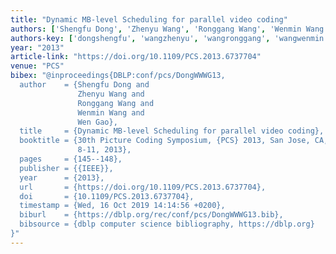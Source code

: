 ```yaml
---
title: "Dynamic MB-level Scheduling for parallel video coding"
authors: ['Shengfu Dong', 'Zhenyu Wang', 'Ronggang Wang', 'Wenmin Wang', 'Wen Gao 0001']
authors-key: ['dongshengfu', 'wangzhenyu', 'wangronggang', 'wangwenmin', 'gaowen']
year: "2013"
article-link: "https://doi.org/10.1109/PCS.2013.6737704"
venue: "PCS"
bibex: "@inproceedings{DBLP:conf/pcs/DongWWWG13,
  author    = {Shengfu Dong and
               Zhenyu Wang and
               Ronggang Wang and
               Wenmin Wang and
               Wen Gao},
  title     = {Dynamic MB-level Scheduling for parallel video coding},
  booktitle = {30th Picture Coding Symposium, {PCS} 2013, San Jose, CA, USA, December
               8-11, 2013},
  pages     = {145--148},
  publisher = {{IEEE}},
  year      = {2013},
  url       = {https://doi.org/10.1109/PCS.2013.6737704},
  doi       = {10.1109/PCS.2013.6737704},
  timestamp = {Wed, 16 Oct 2019 14:14:56 +0200},
  biburl    = {https://dblp.org/rec/conf/pcs/DongWWWG13.bib},
  bibsource = {dblp computer science bibliography, https://dblp.org}
}"
---
```

